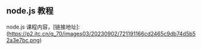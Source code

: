 ## node.js 教程

node.js 课程内容，[链接地址]: (https://p2.itc.cn/q_70/images03/20230902/721191166cd2465c9db74d5b52a3e7bc.png)
